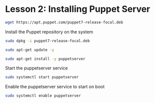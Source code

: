 # Lesson 2: Installing Puppet Server

```bash
wget https://apt.puppet.com/puppet7-release-focal.deb
```

Install the Puppet repository on the system

```bash
sudo dpkg -i puppet7-release-focal.deb
```

```bash
sudo apt-get update -y
```

```bash
sudo apt-get install -y puppetserver
```

Start the puppetserver service

```bash
sudo systemctl start puppetserver
```

Enable the puppetserver service to start on boot

```bash
sudo systemctl enable puppetserver
```

